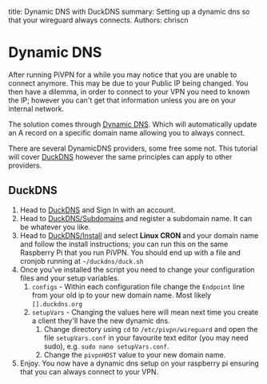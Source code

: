 title: Dynamic DNS with DuckDNS
summary: Setting up a dynamic dns so that your wireguard always connects.
Authors: chriscn

# Dynamic DNS
After running PiVPN for a while you may notice that you are unable to connect anymore. This may be due to your Public IP being changed. You then have a dilemma, in order to connect to your VPN you need to known the IP; however you can't get that information unless you are on your internal network.  

The solution comes through [Dynamic DNS](https://en.wikipedia.org/wiki/Dynamic_DNS). Which will automatically update an A record on a specific domain name allowing you to always connect.

There are several DynamicDNS providers, some free some not. This tutorial will cover [DuckDNS](https://www.duckdns.org/) however the same principles can apply to other providers. 

## DuckDNS
1. Head to [DuckDNS](https://www.duckdns.org/) and Sign In with an account.
2. Head to [DuckDNS/Subdomains](https://www.duckdns.org/domains) and register a subdomain name. It can be whatever you like.
3. Head to [DuckDNS/Install](https://www.duckdns.org/install.jsp) and select **Linux CRON** and your domain name and follow the install instructions; you can run this on the same Raspberry Pi that you run PiVPN. You should end up with a file and cronjob running at `~/duckdns/duck.sh`
4. Once you've installed the script you need to change your configuration files and your setup variables.
    1. `configs` - Within each configuration file change the `Endpoint` line from your old ip to your new domain name. Most likely `[].duckdns.org`
    2. `setupVars` - Changing the values here will mean next time you create a client they'll have the new dynamic dns. 
        1. Change directory using `cd` to `/etc/pivpn/wireguard` and open the file `setupVars.conf` in your favourite text editor (you may need sudo), e.g. `sudo nano setupVars.conf`.
        2. Change the `pivpnHOST` value to your new domain name.
5. Enjoy. You now have a dynamic dns setup on your raspberry pi ensuring that you can always connect to your VPN.
